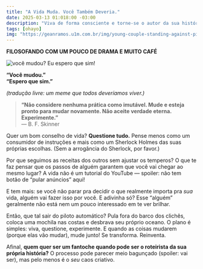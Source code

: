 ```yaml
---
title: "A Vida Muda. Você Também Deveria."
date: 2025-03-13 01:018:00 -03:00
description: "Viva de forma consciente e torne-se o autor da sua história. O mundo não precisa de mais fantoches!"
tags: [ohayo]
img: "https://geanramos.u1m.com.br/img/young-couple-standing-against-pink-background_1048944-12628846.jpg"
---
```


 **FILOSOFANDO COM UM POUCO DE DRAMA E MUITO CAFÉ**

![você mudou? Eu espero que sim!](https://geanramos.u1m.com.br/img/young-couple-standing-against-pink-background_1048944-12628846.jpg)

**“Você mudou.”**  
**“Espero que sim.”**

*(tradução livre: um meme que todos deveríamos viver.)*

> **“Não considere nenhuma prática como imutável. Mude e esteja pronto para mudar novamente. Não aceite verdade eterna. Experimente.”**  
— B. F. Skinner

Quer um bom conselho de vida? **Questione tudo.** Pense menos como um consumidor de instruções e mais como um Sherlock Holmes das suas próprias escolhas. (Sem a arrogância do Sherlock, por favor.)

Por que seguimos as receitas dos outros sem ajustar os temperos? O que te faz pensar que os passos de alguém garantem que você vai chegar ao mesmo lugar? A vida não é um tutorial do YouTube — spoiler: não tem botão de “pular anúncios” aqui!

E tem mais: se você não parar pra decidir o que realmente importa pra *sua* vida, alguém vai fazer isso por você. E adivinha só? Esse “alguém” geralmente não está nem um pouco interessado em te ver brilhar.

Então, que tal sair do piloto automático? Pula fora do barco dos clichês, coloca uma mochila nas costas e desbrava seu próprio oceano. O plano é simples: viva, questione, experimente. E quando as coisas mudarem (porque elas vão mudar), mude junto! Se transforma. Reinventa.

Afinal, **quem quer ser um fantoche quando pode ser o roteirista da sua própria história?** O processo pode parecer meio bagunçado (spoiler: vai ser), mas pelo menos é o *seu* caos criativo.

